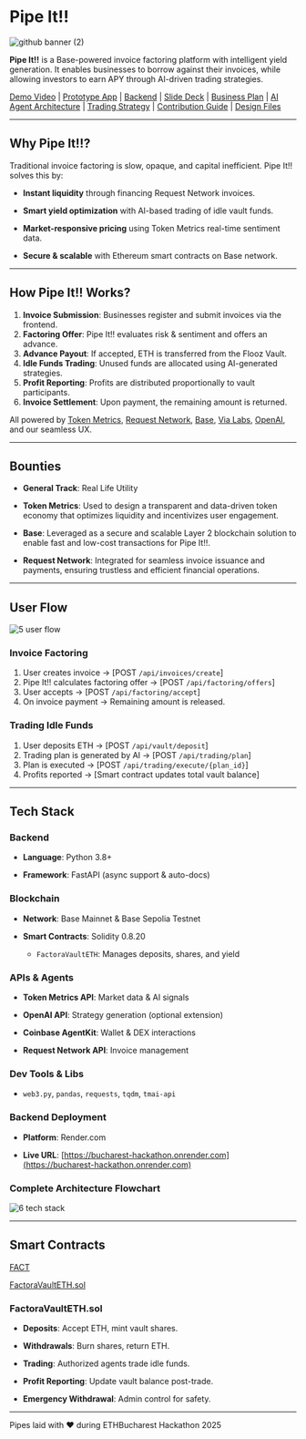 # Pipe It!!

![github banner (2)](https://github.com/user-attachments/assets/e90f4b31-4cd4-4591-98ae-cd4958a40cda)

**Pipe It!!** is a Base-powered invoice factoring platform with intelligent yield generation. It enables businesses to borrow against their invoices, while allowing investors to earn APY through AI-driven trading strategies.

[Demo Video](https://youtu.be/wnGs5hOHkCM?si=dqxMCemRTFvijedU) | [Prototype App](https://pipeit.vercel.app) | [Backend](https://bucharest-hackathon.onrender.com) | [Slide Deck]() | [Business Plan]() | [AI Agent Architecture]() | [Trading Strategy]() | [Contribution Guide]() | [Design Files]()

---

## Why Pipe It!!?

Traditional invoice factoring is slow, opaque, and capital inefficient. Pipe It!! solves this by:

- **Instant liquidity** through financing Request Network invoices.

- **Smart yield optimization** with AI-based trading of idle vault funds.

- **Market-responsive pricing** using Token Metrics real-time sentiment data.

- **Secure & scalable** with Ethereum smart contracts on Base network.

---

## How Pipe It!! Works?

1. **Invoice Submission**: Businesses register and submit invoices via the frontend.
2. **Factoring Offer**: Pipe It!! evaluates risk & sentiment and offers an advance.
3. **Advance Payout**: If accepted, ETH is transferred from the Flooz Vault.
4. **Idle Funds Trading**: Unused funds are allocated using AI-generated strategies.
5. **Profit Reporting**: Profits are distributed proportionally to vault participants.
6. **Invoice Settlement**: Upon payment, the remaining amount is returned.

All powered by [Token Metrics](https://www.tokenmetrics.com/), [Request Network](https://request.network/), [Base](http://base.org/), [Via Labs](https://vialabs.io/), [OpenAI](https://openai.com/), and our seamless UX.

---

## Bounties

- **General Track**: Real Life Utility

- **Token Metrics**: Used to design a transparent and data-driven token economy that optimizes liquidity and incentivizes user engagement.

- **Base**: Leveraged as a secure and scalable Layer 2 blockchain solution to enable fast and low-cost transactions for Pipe It!!.

- **Request Network**: Integrated for seamless invoice issuance and payments, ensuring trustless and efficient financial operations.

---

## User Flow

![5  user flow](https://github.com/user-attachments/assets/8a5deee7-26fb-4f31-9ef9-26e5fe070309)

### Invoice Factoring
1. User creates invoice → [POST `/api/invoices/create`]
2. Pipe It!! calculates factoring offer → [POST `/api/factoring/offers`]
3. User accepts → [POST `/api/factoring/accept`]
4. On invoice payment → Remaining amount is released.

### Trading Idle Funds
1. User deposits ETH → [POST `/api/vault/deposit`]
2. Trading plan is generated by AI → [POST `/api/trading/plan`]
3. Plan is executed → [POST `/api/trading/execute/{plan_id}`]
4. Profits reported → [Smart contract updates total vault balance]

---

## Tech Stack

### Backend

- **Language**: Python 3.8+

- **Framework**: FastAPI (async support & auto-docs)

### Blockchain

- **Network**: Base Mainnet & Base Sepolia Testnet

- **Smart Contracts**: Solidity 0.8.20
  - `FactoraVaultETH`: Manages deposits, shares, and yield

### APIs & Agents

- **Token Metrics API**: Market data & AI signals

- **OpenAI API**: Strategy generation (optional extension)

- **Coinbase AgentKit**: Wallet & DEX interactions

- **Request Network API**: Invoice management

### Dev Tools & Libs

- `web3.py`, `pandas`, `requests`, `tqdm`, `tmai-api`

### Backend Deployment

- **Platform**: Render.com  

- **Live URL**: [https://bucharest-hackathon.onrender.com](https://bucharest-hackathon.onrender.com)

### Complete Architecture Flowchart

![6  tech stack](https://github.com/user-attachments/assets/2365f07b-e54e-41c1-8dd8-7cd0c110e2d6)

---

## Smart Contracts

[FACT](https://sepolia.basescan.org/address/0xfa79c996dee0b76d3a59fbf50cefeebfd8504256)

[FactoraVaultETH.sol](https://github.com/MihRazvan/bucharest_hackathon/blob/main/backend/factora-contracts/src/FactoraVaultETH.sol)

### FactoraVaultETH.sol

- **Deposits**: Accept ETH, mint vault shares.

- **Withdrawals**: Burn shares, return ETH.

- **Trading**: Authorized agents trade idle funds.

- **Profit Reporting**: Update vault balance post-trade.

- **Emergency Withdrawal**: Admin control for safety.

---

Pipes laid with ♥ during ETHBucharest Hackathon 2025
